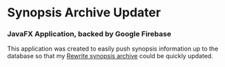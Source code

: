 # Synopsis Archive Updater
### JavaFX Application, backed by Google Firebase

This application was created to easily push synopsis information up to the
database so that my [Rewrite synopsis archive](https://github.com/mclee3360/synopsis_archive "Synopsis Archive") could be quickly updated.
